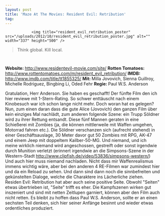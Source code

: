 ```yaml
---
layout: post
title: 'Maze At The Movies: Resident Evil: Retribution'
tag: 
---
```



                <img title="resident_evil_retribution_poster" src="/uploads/2012/10/resident_evil_retribution_poster.jpg" alt="" width="337" height="500" />
<blockquote>Think global. Kill local.</blockquote>
<img class="alignnone size-full wp-image-5898" title="movie_review_1stars" src="/uploads/2010/02/movie_review_1stars.png" alt="" width="75" height="15" />
<p><strong> Website: </strong><a href="http://www.residentevil-movie.com/site/"><a href="http://www.residentevil-movie.com/site/">http://www.residentevil-movie.com/site/</a></a>
<strong>Rotten Tomatoes: </strong><a href="http://www.rottentomatoes.com/m/resident_evil_retribution/"><a href="http://www.rottentomatoes.com/m/resident_evil_retribution/">http://www.rottentomatoes.com/m/resident_evil_retribution/</a></a>
<strong>IMDB: </strong><a href="http://www.imdb.com/title/tt1855325/"><a href="http://www.imdb.com/title/tt1855325/">http://www.imdb.com/title/tt1855325/</a></a>
<strong>Mit: </strong>Milla Jovovich, Sienna Guillroy, Michelle Rodriguez, Bingbing Li, Oded Fehr
<strong>Regie: </strong>Paul W.S. Anderson</p>
<p>Gratulation, Herr Anderson. Sie haben es geschafft! Der fünfte Film den ich hier reviewe  mit 1-Stern-Rating. So schwer enttäuscht nach einem Kinobesuch war ich schon lange nicht mehr. Doch woran hat es gelegen? Nun, zum einen daran dass die gute Alice (Jovovich) den ganzen Film über kein einziges Mal nachlädt, zum anderen folgende Szene: ein Trupp Söldner wird zu ihrer Rettung entsandt. Diese fünf Mannen geraten in eine Schießerei mit Zombies (ja, die können mittlerweile mit Waffen umgehen, Motorrad fahren etc.). Die Söldner verschanzen sich (aufrecht stehend) in einer Geschäftsauslage, 30 Meter davor gut 50 Zombies mit RPG, AK-47 und einem Jeep mit doppeltem Kailber-50-MG. Und niemand, und ich meine wirklich niemand wird angeschossen, gestreift oder sonst irgendwie durch Munition verletzt (erinnert irgendwie an die Simpsons-Szene in der Western-Stadt <a href="http://www.clipfish.de/video/53836/simpsons-western/"><a href="http://www.clipfish.de/video/53836/simpsons-western/">http://www.clipfish.de/video/53836/simpsons-western/</a></a>) Und auch hier muss niemand nachladen. Nicht dass mir Waffenrealismus immens wichtig wäre, aber bei den anderen 4 RE-Filmen war zumindest hier und da ein Reload zu sehen. Und dann sind dann noch die sinnbefreiten und gekünstelten Dialoge, welche die Charaktere ins Lächerliche ziehen. Residen Evil: Retribution hat aber auch seine positive Seite. Obwohl &quot;Seiten&quot; etwas übertrieben ist, &quot;Seite&quot; trifft es eher. Die Kampfszenen wirken gut inszeniert und sind mit netten Zeitlupen garniert, können aber den Film auch nicht retten. Es bleibt zu hoffen dass Paul W.S. Anderson, sollte er an einen sechsten Teil denken, sich hier seiner Anfänge besinnt und wieder etwas ordentliches produziert.</p>
            
